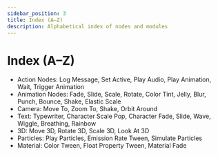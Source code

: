 ```yaml
---
sidebar_position: 3
title: Index (A–Z)
description: Alphabetical index of nodes and modules
---
```


# Index (A–Z)

- Action Nodes: Log Message, Set Active, Play Audio, Play Animation, Wait, Trigger Animation
- Animation Nodes: Fade, Slide, Scale, Rotate, Color Tint, Jelly, Blur, Punch, Bounce, Shake, Elastic Scale
- Camera: Move To, Zoom To, Shake, Orbit Around
- Text: Typewriter, Character Scale Pop, Character Fade, Slide, Wave, Wiggle, Breathing, Rainbow
- 3D: Move 3D, Rotate 3D, Scale 3D, Look At 3D
- Particles: Play Particles, Emission Rate Tween, Simulate Particles
- Material: Color Tween, Float Property Tween, Material Fade


